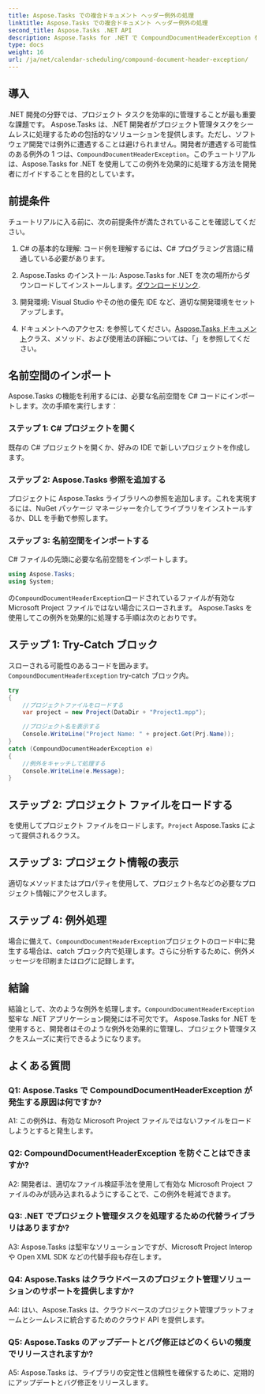 ```yaml
---
title: Aspose.Tasks での複合ドキュメント ヘッダー例外の処理
linktitle: Aspose.Tasks での複合ドキュメント ヘッダー例外の処理
second_title: Aspose.Tasks .NET API
description: Aspose.Tasks for .NET で CompoundDocumentHeaderException を処理する方法を学習します。コード例を使用して段階的なガイダンスを取得します。
type: docs
weight: 16
url: /ja/net/calendar-scheduling/compound-document-header-exception/
---
```

## 導入

 .NET 開発の分野では、プロジェクト タスクを効率的に管理することが最も重要な課題です。 Aspose.Tasks は、.NET 開発者がプロジェクト管理タスクをシームレスに処理するための包括的なソリューションを提供します。ただし、ソフトウェア開発では例外に遭遇することは避けられません。開発者が遭遇する可能性のある例外の 1 つは、`CompoundDocumentHeaderException`。このチュートリアルは、Aspose.Tasks for .NET を使用してこの例外を効果的に処理する方法を開発者にガイドすることを目的としています。

## 前提条件

チュートリアルに入る前に、次の前提条件が満たされていることを確認してください。

1. C# の基本的な理解: コード例を理解するには、C# プログラミング言語に精通している必要があります。
   
2.  Aspose.Tasks のインストール: Aspose.Tasks for .NET を次の場所からダウンロードしてインストールします。[ダウンロードリンク](https://releases.aspose.com/tasks/net/).

3. 開発環境: Visual Studio やその他の優先 IDE など、適切な開発環境をセットアップします。

4. ドキュメントへのアクセス: を参照してください。[Aspose.Tasks ドキュメント](https://reference.aspose.com/tasks/net/)クラス、メソッド、および使用法の詳細については、「」を参照してください。

## 名前空間のインポート

Aspose.Tasks の機能を利用するには、必要な名前空間を C# コードにインポートします。次の手順を実行します：

### ステップ 1: C# プロジェクトを開く

既存の C# プロジェクトを開くか、好みの IDE で新しいプロジェクトを作成します。

### ステップ 2: Aspose.Tasks 参照を追加する

プロジェクトに Aspose.Tasks ライブラリへの参照を追加します。これを実現するには、NuGet パッケージ マネージャーを介してライブラリをインストールするか、DLL を手動で参照します。

### ステップ 3: 名前空間をインポートする

C# ファイルの先頭に必要な名前空間をインポートします。

```csharp
using Aspose.Tasks;
using System;


```

の`CompoundDocumentHeaderException`ロードされているファイルが有効な Microsoft Project ファイルではない場合にスローされます。 Aspose.Tasks を使用してこの例外を効果的に処理する手順は次のとおりです。

## ステップ 1: Try-Catch ブロック

スローされる可能性のあるコードを囲みます。`CompoundDocumentHeaderException` try-catch ブロック内。

```csharp
try
{
    //プロジェクトファイルをロードする
    var project = new Project(DataDir + "Project1.mpp");

    //プロジェクト名を表示する
    Console.WriteLine("Project Name: " + project.Get(Prj.Name));
}
catch (CompoundDocumentHeaderException e)
{
    //例外をキャッチして処理する
    Console.WriteLine(e.Message);
}
```

## ステップ 2: プロジェクト ファイルをロードする

を使用してプロジェクト ファイルをロードします。`Project` Aspose.Tasks によって提供されるクラス。

## ステップ 3: プロジェクト情報の表示

適切なメソッドまたはプロパティを使用して、プロジェクト名などの必要なプロジェクト情報にアクセスします。

## ステップ 4: 例外処理

場合に備えて、`CompoundDocumentHeaderException`プロジェクトのロード中に発生する場合は、catch ブロック内で処理します。さらに分析するために、例外メッセージを印刷またはログに記録します。

## 結論

結論として、次のような例外を処理します。`CompoundDocumentHeaderException`堅牢な .NET アプリケーション開発には不可欠です。 Aspose.Tasks for .NET を使用すると、開発者はそのような例外を効果的に管理し、プロジェクト管理タスクをスムーズに実行できるようになります。

## よくある質問

### Q1: Aspose.Tasks で CompoundDocumentHeaderException が発生する原因は何ですか?

A1: この例外は、有効な Microsoft Project ファイルではないファイルをロードしようとすると発生します。

### Q2: CompoundDocumentHeaderException を防ぐことはできますか?

A2: 開発者は、適切なファイル検証手法を使用して有効な Microsoft Project ファイルのみが読み込まれるようにすることで、この例外を軽減できます。

### Q3: .NET でプロジェクト管理タスクを処理するための代替ライブラリはありますか?

A3: Aspose.Tasks は堅牢なソリューションですが、Microsoft Project Interop や Open XML SDK などの代替手段も存在します。

### Q4: Aspose.Tasks はクラウドベースのプロジェクト管理ソリューションのサポートを提供しますか?

A4: はい、Aspose.Tasks は、クラウドベースのプロジェクト管理プラットフォームとシームレスに統合するためのクラウド API を提供します。

### Q5: Aspose.Tasks のアップデートとバグ修正はどのくらいの頻度でリリースされますか?

A5: Aspose.Tasks は、ライブラリの安定性と信頼性を確保するために、定期的にアップデートとバグ修正をリリースします。